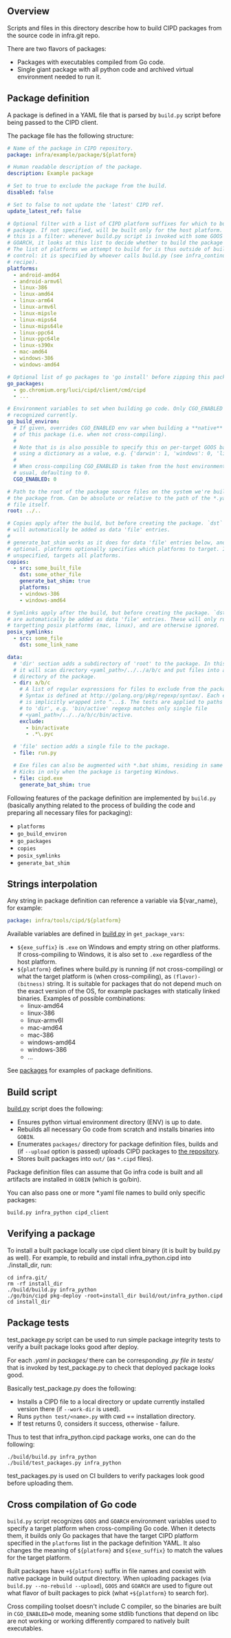 Overview
--------

Scripts and files in this directory describe how to build CIPD packages from
the source code in infra.git repo.

There are two flavors of packages:

* Packages with executables compiled from Go code.
* Single giant package with all python code and archived virtual environment
  needed to run it.


Package definition
------------------

A package is defined in a YAML file that is parsed by `build.py` script before
being passed to the CIPD client.

The package file has the following structure:

```yaml
# Name of the package in CIPD repository.
package: infra/example/package/${platform}

# Human readable description of the package.
description: Example package

# Set to true to exclude the package from the build.
disabled: false

# Set to false to not update the 'latest' CIPD ref.
update_latest_ref: false

# Optional filter with a list of CIPD platform suffixes for which to build this
# package. If not specified, will be built only for the host platform. Note that
# this is a filter: whenever build.py script is invoked with some GOOS and
# GOARCH, it looks at this list to decide whether to build the package or not.
# The list of platforms we attempt to build for is thus outside of build.py
# control: it is specified by whoever calls build.py (see infra_continuous.py
# recipe).
platforms:
  - android-amd64
  - android-armv6l
  - linux-386
  - linux-amd64
  - linux-arm64
  - linux-armv6l
  - linux-mipsle
  - linux-mips64
  - linux-mips64le
  - linux-ppc64
  - linux-ppc64le
  - linux-s390x
  - mac-amd64
  - windows-386
  - windows-amd64

# Optional list of go packages to 'go install' before zipping this package.
go_packages:
  - go.chromium.org/luci/cipd/client/cmd/cipd
  - ...

# Environment variables to set when building go code. Only CGO_ENABLED is
# recognized currently.
go_build_environ:
  # If given, overrides CGO_ENABLED env var when building a **native** variant
  # of this package (i.e. when not cross-compiling).
  #
  # Note that is is also possible to specify this on per-target GOOS basis, by
  # using a dictionary as a value, e.g. {'darwin': 1, 'windows': 0, 'linux': 0}.
  #
  # When cross-compiling CGO_ENABLED is taken from the host environment as
  # usual, defaulting to 0.
  CGO_ENABLED: 0

# Path to the root of the package source files on the system we're building
# the package from. Can be absolute or relative to the path of the *.yaml
# file itself.
root: ../..

# Copies apply after the build, but before creating the package. `dst` files
# will automatically be added as data 'file' entries.
#
# generate_bat_shim works as it does for data 'file' entries below, and is
# optional. platforms optionally specifies which platforms to target. If
# unspecified, targets all platforms.
copies:
  - src: some_built_file
    dst: some_other_file
    generate_bat_shim: true
    platforms:
    - windows-386
    - windows-amd64

# Symlinks apply after the build, but before creating the package. `dst` links
# are automatically be added as data 'file' entries. These will only run when
# targetting posix platforms (mac, linux), and are otherwise ignored.
posix_symlinks:
  - src: some_file
    dst: some_link_name

data:
  # 'dir' section adds a subdirectory of 'root' to the package. In this case
  # it will scan directory <yaml_path>/../../a/b/c and put files into a/b/c
  # directory of the package.
  - dir: a/b/c
    # A list of regular expressions for files to exclude from the package.
    # Syntax is defined at http://golang.org/pkg/regexp/syntax/. Each expression
    # is implicitly wrapped into ^...$. The tests are applied to paths relative
    # to 'dir', e.g. 'bin/active' regexp matches only single file
    # <yaml_path>/../../a/b/c/bin/active.
    exclude:
      - bin/activate
      - .*\.pyc

  # 'file' section adds a single file to the package.
  - file: run.py

  # Exe files can also be augmented with *.bat shims, residing in same dir.
  # Kicks in only when the package is targeting Windows.
  - file: cipd.exe
    generate_bat_shim: true
```

Following features of the package definition are implemented by `build.py`
(basically anything related to the process of building the code and preparing
all necessary files for packaging):

* `platforms`
* `go_build_environ`
* `go_packages`
* `copies`
* `posix_symlinks`
* `generate_bat_shim`


Strings interpolation
---------------------

Any string in package definition can reference a variable via ${var_name}, for
example:

```yaml
package: infra/tools/cipd/${platform}
```

Available variables are defined in [build.py](build.py) in `get_package_vars`:

* `${exe_suffix}` is `.exe` on Windows and empty string on other platforms. If
  cross-compiling to Windows, it is also set to `.exe` regardless of the host
  platform.
* `${platform}` defines where build.py is running (if not cross-compiling) or
  what the target platform is (when cross-compiling), as `(flavor)-(bitness)`
  string. It is suitable for packages that do not depend much on the exact
  version of the OS, for example packages with statically linked binaries.
  Examples of possible combinations:
    * linux-amd64
    * linux-386
    * linux-armv6l
    * mac-amd64
    * mac-386
    * windows-amd64
    * windows-386
    * ...

See [packages](packages/) for examples of package definitions.


Build script
------------

[build.py](build.py) script does the following:

* Ensures python virtual environment directory (ENV) is up to date.
* Rebuilds all necessary Go code from scratch and installs binaries into
  `GOBIN`.
* Enumerates `packages/` directory for package definition files, builds and
  (if `--upload` option is passed) uploads CIPD packages to
  [the repository](https://chrome-infra-packages.appspot.com).
* Stores built packages into `out/` (as `*.cipd` files).

Package definition files can assume that Go infra code is built and all
artifacts are installed in `GOBIN` (which is go/bin).

You can also pass one or more *.yaml file names to build only specific packages:

    build.py infra_python cipd_client


Verifying a package
-------------------

To install a built package locally use cipd client binary (it is built by
build.py as well). For example, to rebuild and install infra_python.cipd into
./install_dir, run:

    cd infra.git/
    rm -rf install_dir
    ./build/build.py infra_python
    ./go/bin/cipd pkg-deploy -root=install_dir build/out/infra_python.cipd
    cd install_dir


Package tests
-------------

test_package.py script can be used to run simple package integrity tests to
verify a built package looks good after deploy.

For each *.yaml in packages/* there can be corresponding *.py file in tests/*
that is invoked by test_package.py to check that deployed package looks good.

Basically test_package.py does the following:

* Installs a CIPD file to a local directory or update currently installed
  version there (if `--work-dir` is used).
* Runs `python test/<name>.py` with cwd == installation directory.
* If test returns 0, considers it success, otherwise - failure.

Thus to test that infra_python.cipd package works, one can do the following:

    ./build/build.py infra_python
    ./build/test_packages.py infra_python

test_packages.py is used on CI builders to verify packages look good before
uploading them.


Cross compilation of Go code
----------------------------

`build.py` script recognizes `GOOS` and `GOARCH` environment variables used to
specify a target platform when cross-compiling Go code. When it detects them, it
builds only Go packages that have the target CIPD platform specified in the
`platforms` list in the package definition YAML. It also changes the meaning of
`${platform}` and `${exe_suffix}` to match the values for the target platform.

Built packages have `+${platform}` suffix in file names and coexist with native
package in build output directory. When uploading packages (via `build.py
--no-rebuild --upload`), `GOOS` and `GOARCH` are used to figure out what flavor
of built packages to pick (what `+${platform}` to search for).

Cross compiling toolset doesn't include C compiler, so the binaries are built in
`CGO_ENABLED=0` mode, meaning some stdlib functions that depend on libc are not
working or working differently compared to natively built executables.
